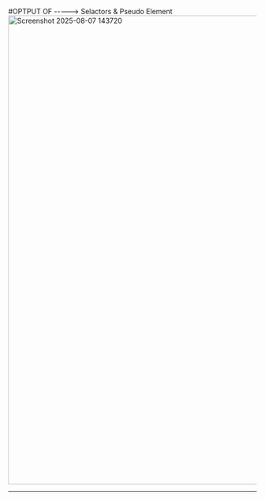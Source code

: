 #OPTPUT OF -----> Selactors & Pseudo Element 
<img width="1908" height="953" alt="Screenshot 2025-08-07 143720" src="https://github.com/user-attachments/assets/89bd9e6d-73c5-4076-9d82-d740ae16e91c" />
<br>
<hr>
